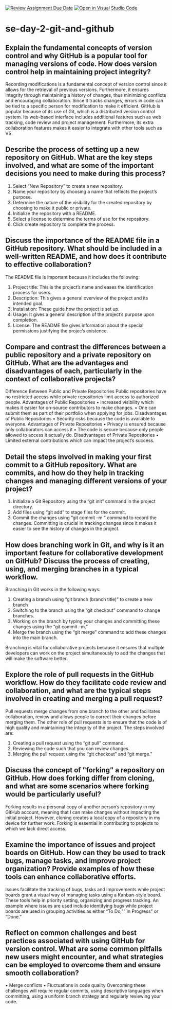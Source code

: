 [![Review Assignment Due Date](https://classroom.github.com/assets/deadline-readme-button-22041afd0340ce965d47ae6ef1cefeee28c7c493a6346c4f15d667ab976d596c.svg)](https://classroom.github.com/a/8wgCKhpZ)
[![Open in Visual Studio Code](https://classroom.github.com/assets/open-in-vscode-2e0aaae1b6195c2367325f4f02e2d04e9abb55f0b24a779b69b11b9e10269abc.svg)](https://classroom.github.com/online_ide?assignment_repo_id=15584148&assignment_repo_type=AssignmentRepo)
# se-day-2-git-and-github
## Explain the fundamental concepts of version control and why GitHub is a popular tool for managing versions of code. How does version control help in maintaining project integrity?

Recording modifications is a fundamental concept of version control since it allows for the retrieval of previous versions. Furthermore, it ensures integrity through maintaining a history of changes, thus minimizing conflicts and encouraging collaboration. Since it tracks changes, errors in code can be tied to a specific person for modification to make it efficient.
GitHub is popular because of its use of Git, which is a distributed version control system. Its web-based interface includes additional features such as web tracking, code review and project management. Furthermore, its extra collaboration features makes it easier to integrate with other tools such as VS.

## Describe the process of setting up a new repository on GitHub. What are the key steps involved, and what are some of the important decisions you need to make during this process?

1.	Select “New Repository” to create a new repository.
2.	Name your repository by choosing a name that reflects the project’s purpose.
3.	Determine the nature of the visibility for the created repository by choosing to make it public or private.
4.	Initialize the repository with a README.
5.	Select a license to determine the terms of use for the repository.
6.	Click create repository to complete the process.

## Discuss the importance of the README file in a GitHub repository. What should be included in a well-written README, and how does it contribute to effective collaboration?

The README file is important because it includes the following:
1.	Project title: This is the project’s name and eases the identification process for users.
2.	Description: This gives a general overview of the project and its intended goal.
3.	Installation: These guide how the project is set up.
4.	Usage: It gives a general description of the project’s purpose upon completion.
5.	License: The README file gives information about the special permissions justifying the projec’s existence.

## Compare and contrast the differences between a public repository and a private repository on GitHub. What are the advantages and disadvantages of each, particularly in the context of collaborative projects?

Difference Between Public and Private Repositories
Public repositories have no restricted access while private repositories limit access to authorized people.
Advantages of Public Repositories
•	Increased visibility which makes it easier for on-source contributors to make changes.
•	One can submit them as part of their portfolio when applying for jobs.
Disadvantages of Public Repositories
•	Security risks because the code is available to everyone.
Advantages of Private Repositories
•	Privacy is ensured because only collaborators can access it
•	The code is secure because only people allowed to access it actually do.
Disadvantages of Private Repositories
•	Limited external contributions which can impact the project’s success.


## Detail the steps involved in making your first commit to a GitHub repository. What are commits, and how do they help in tracking changes and managing different versions of your project?

1.	Initialize a Git Repository using the “git init” command in the project directory.
2.	Add files using “git add” to stage files for the commit.
3.	Commit the changes using “git commit –m ” command to record the changes.
Committing is crucial in tracking changes since it makes it easier to see the history of changes in the project. 

## How does branching work in Git, and why is it an important feature for collaborative development on GitHub? Discuss the process of creating, using, and merging branches in a typical workflow.

Branching in Git works in the following ways:
1.	Creating a branch using “git branch (branch title)” to create a new branch
2.	Switching to the branch using the “git checkout” command to change branches.
3.	Working on the branch by typing your changes and committing these changes using the “git commit –m.”
4.	Merge the branch using the “git merge” command to add these changes into the main branch.

Branching is vital for collaborative projects because it ensures that multiple developers can work on the project simultaneously to add the changes that will make the software better. 

## Explore the role of pull requests in the GitHub workflow. How do they facilitate code review and collaboration, and what are the typical steps involved in creating and merging a pull request?

Pull requests merge changes from one branch to the other and facilitates collaboration, review and allows people to correct their changes before merging them. The other role of pull requests is to ensure that the code is of high quality and maintaining the integrity of the project. The steps involved are:
1.	Creating a pull request using the “git pull” command.
2.	Reviewing the code such that you can review changes.
3.	Merging the pull request using the “git checkout” and “git merge.” 

## Discuss the concept of "forking" a repository on GitHub. How does forking differ from cloning, and what are some scenarios where forking would be particularly useful?

Forking results in a personal copy of another person’s repository in my GitHub account, meaning that I can make changes without impacting the initial project. However, cloning creates a local copy of a repository in my device for further work. 
Forking is essential in contributing to projects to which we lack direct access. 

## Examine the importance of issues and project boards on GitHub. How can they be used to track bugs, manage tasks, and improve project organization? Provide examples of how these tools can enhance collaborative efforts.

Issues facilitate the tracking of bugs, tasks and improvements while project boards grant a visual way of managing tasks using a Kanban-style board. These tools help in priority setting, organizing and progress tracking. An example where issues are used include identifying bugs while project boards are used in grouping activities as either “To Do,”” In Progress” or “Done.”  

## Reflect on common challenges and best practices associated with using GitHub for version control. What are some common pitfalls new users might encounter, and what strategies can be employed to overcome them and ensure smooth collaboration?

•	Merge conflicts
•	Fluctuations in code quality
Overcoming these challenges will require regular commits, using descriptive languages when committing, using a uniform branch strategy and regularly reviewing your code.
